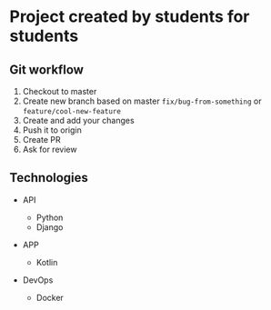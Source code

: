 # Project created by students for students

## Git workflow
1. Checkout to master
2. Create new branch based on master `fix/bug-from-something` or `feature/cool-new-feature`
3. Create and add your changes 
4. Push it to origin
5. Create PR
6. Ask for review

## Technologies
- API 
  - Python
  - Django

- APP
  - Kotlin

- DevOps
  - Docker

